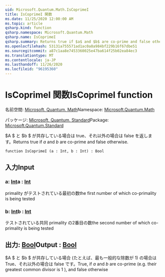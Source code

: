 ```yaml
---
uid: Microsoft.Quantum.Math.IsCoprimeI
title: IsCoprimeI 関数
ms.date: 11/25/2020 12:00:00 AM
ms.topic: article
qsharp.kind: function
qsharp.namespace: Microsoft.Quantum.Math
qsharp.name: IsCoprimeI
qsharp.summary: Returns true if $a$ and $b$ are co-prime and false otherwise.
ms.openlocfilehash: 53131a755571ad1ac0a8a984bf229b16f67dbe51
ms.sourcegitcommit: a87c1aa8e7453360025e47ba614f25b02ea84ec3
ms.translationtype: MT
ms.contentlocale: ja-JP
ms.lasthandoff: 11/26/2020
ms.locfileid: "96195360"
---
```

# <a name="iscoprimei-function"></a><span data-ttu-id="fffa4-102">IsCoprimeI 関数</span><span class="sxs-lookup"><span data-stu-id="fffa4-102">IsCoprimeI function</span></span>

<span data-ttu-id="fffa4-103">名前空間: [Microsoft. Quantum. Math](xref:Microsoft.Quantum.Math)</span><span class="sxs-lookup"><span data-stu-id="fffa4-103">Namespace: [Microsoft.Quantum.Math](xref:Microsoft.Quantum.Math)</span></span>

<span data-ttu-id="fffa4-104">パッケージ: [Microsoft. Quantum. Standard](https://nuget.org/packages/Microsoft.Quantum.Standard)</span><span class="sxs-lookup"><span data-stu-id="fffa4-104">Package: [Microsoft.Quantum.Standard](https://nuget.org/packages/Microsoft.Quantum.Standard)</span></span>


<span data-ttu-id="fffa4-105">$A $ と $b $ が共存している場合は true、それ以外の場合は false を返します。</span><span class="sxs-lookup"><span data-stu-id="fffa4-105">Returns true if $a$ and $b$ are co-prime and false otherwise.</span></span>

```qsharp
function IsCoprimeI (a : Int, b : Int) : Bool
```


## <a name="input"></a><span data-ttu-id="fffa4-106">入力</span><span class="sxs-lookup"><span data-stu-id="fffa4-106">Input</span></span>

### <a name="a--int"></a><span data-ttu-id="fffa4-107">a: [Int](xref:microsoft.quantum.lang-ref.int)</span><span class="sxs-lookup"><span data-stu-id="fffa4-107">a : [Int](xref:microsoft.quantum.lang-ref.int)</span></span>

<span data-ttu-id="fffa4-108">primality がテストされている最初の数</span><span class="sxs-lookup"><span data-stu-id="fffa4-108">the first number of which co-primality is being tested</span></span>


### <a name="b--int"></a><span data-ttu-id="fffa4-109">b: [Int](xref:microsoft.quantum.lang-ref.int)</span><span class="sxs-lookup"><span data-stu-id="fffa4-109">b : [Int](xref:microsoft.quantum.lang-ref.int)</span></span>

<span data-ttu-id="fffa4-110">テストされている共同 primality の2番目の数</span><span class="sxs-lookup"><span data-stu-id="fffa4-110">the second number of which co-primality is being tested</span></span>



## <a name="output--bool"></a><span data-ttu-id="fffa4-111">出力: [Bool](xref:microsoft.quantum.lang-ref.bool)</span><span class="sxs-lookup"><span data-stu-id="fffa4-111">Output : [Bool](xref:microsoft.quantum.lang-ref.bool)</span></span>

<span data-ttu-id="fffa4-112">$A $ と $b $ が共存している場合 (たとえば、最も一般的な除数が 1) の場合は True、それ以外の場合は false です。</span><span class="sxs-lookup"><span data-stu-id="fffa4-112">True, if $a$ and $b$ are co-prime (e.g. their greatest common divisor is 1 ), and false otherwise</span></span>